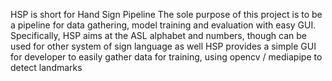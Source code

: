HSP is short for Hand Sign Pipeline
The sole purpose of this project is to be a pipeline for data gathering, model training and evaluation with easy GUI.
Specifically, HSP aims at the ASL alphabet and numbers, though can be used for other system of sign language as well
HSP provides a simple GUI for developer to easily gather data for training, using opencv / mediapipe to detect landmarks
